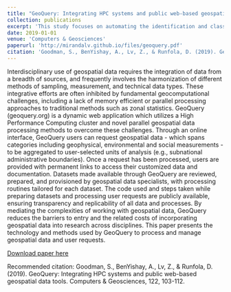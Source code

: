 ```yaml
---
title: "GeoQuery: Integrating HPC systems and public web-based geospatial data tools"
collection: publications
excerpt: 'This study focuses on automating the identification and classification of tidal marsh communities in coastal Virginia, USA, using a deep learning segmentation model. Leveraging features learned from data-rich regions and a combination of Sentinel-2 and National Agriculture Imagery Program (NAIP) imagery, the research achieves a high classification accuracy of up to 88% for marsh types, specifically high and low marshes, at a spatial resolution of 0.6 meters.'
date: 2019-01-01
venue: 'Computers & Geosciences'
paperurl: 'http://mirandalv.github.io/files/geoquery.pdf'
citation: 'Goodman, S., BenYishay, A., Lv, Z., & Runfola, D. (2019). GeoQuery: Integrating HPC systems and public web-based geospatial data tools. Computers & Geosciences, 122, 103-112.'
---
```


Interdisciplinary use of geospatial data requires the integration of data from a breadth of sources, and frequently involves the harmonization of different methods of sampling, measurement, and technical data types. These integrative efforts are often inhibited by fundamental geocomputational challenges, including a lack of memory efficient or parallel processing approaches to traditional methods such as zonal statistics. GeoQuery (geoquery.org) is a dynamic web application which utilizes a High Performance Computing cluster and novel parallel geospatial data processing methods to overcome these challenges. Through an online interface, GeoQuery users can request geospatial data - which spans categories including geophysical, environmental and social measurements - to be aggregated to user-selected units of analysis (e.g., subnational administrative boundaries). Once a request has been processed, users are provided with permanent links to access their customized data and documentation. Datasets made available through GeoQuery are reviewed, prepared, and provisioned by geospatial data specialists, with processing routines tailored for each dataset. The code used and steps taken while preparing datasets and processing user requests are publicly available, ensuring transparency and replicability of all data and processes. By mediating the complexities of working with geospatial data, GeoQuery reduces the barriers to entry and the related costs of incorporating geospatial data into research across disciplines. This paper presents the technology and methods used by GeoQuery to process and manage geospatial data and user requests.

[Download paper here](http://mirandalv.github.io/files/TGRS_A_2287291.pdf)

Recommended citation: Goodman, S., BenYishay, A., Lv, Z., & Runfola, D. (2019). GeoQuery: Integrating HPC systems and public web-based geospatial data tools. Computers & Geosciences, 122, 103-112.